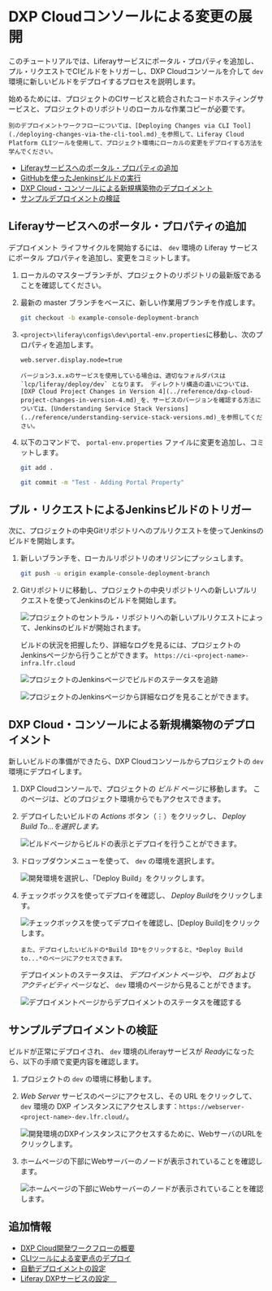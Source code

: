 # DXP Cloudコンソールによる変更の展開

このチュートリアルでは、Liferayサービスにポータル・プロパティを追加し、プル・リクエストでCIビルドをトリガーし、DXP Cloudコンソールを介して `dev` 環境に新しいビルドをデプロイするプロセスを説明します。

始めるためには、プロジェクトのCIサービスと統合されたコードホスティングサービスと、プロジェクトのリポジトリのローカルな作業コピーが必要です。

```{note}
別のデプロイメントワークフローについては、[Deploying Changes via CLI Tool](./deploying-changes-via-the-cli-tool.md)_を参照して、Liferay Cloud Platform CLIツールを使用して、プロジェクト環境にローカルの変更をデプロイする方法を学んでください。
```

  - [Liferayサービスへのポータル・プロパティの追加](#adding-a-portal-property-to-the-liferay-service)
  - [GitHubを使ったJenkinsビルドの実行](#triggering-a-jenkins-build-with-github)
  - [DXP Cloud・コンソールによる新規構築物のデプロイメント](#deploying-your-new-build-via-the-dxp-cloud-console)
  - [サンプルデプロイメントの検証](#verifying-your-sample-deployment)

## Liferayサービスへのポータル・プロパティの追加

デプロイメント ライフサイクルを開始するには、 `dev` 環境の Liferay サービスにポータル プロパティを追加し、変更をコミットします。

1.  ローカルのマスターブランチが、プロジェクトのリポジトリの最新版であることを確認してください。

2.  最新の master ブランチをベースに、新しい作業用ブランチを作成します。

    ``` bash
    git checkout -b example-console-deployment-branch
    ```

3.  `<project>\liferay\configs\dev\portal-env.properties`に移動し、次のプロパティを追加します。

    ``` properties
    web.server.display.node=true
    ```

    ```{note}
    バージョン3.x.xのサービスを使用している場合は、適切なフォルダパスは `lcp/liferay/deploy/dev` となります。 ディレクトリ構造の違いについては、[DXP Cloud Project Changes in Version 4](../reference/dxp-cloud-project-changes-in-version-4.md)_を、サービスのバージョンを確認する方法については、[Understanding Service Stack Versions](../reference/understanding-service-stack-versions.md)_を参照してください。
    ```

4.  以下のコマンドで、 `portal-env.properties` ファイルに変更を追加し、コミットします。

    ``` bash
    git add .
    ```

    ``` bash
    git commit -m "Test - Adding Portal Property"
    ```

## プル・リクエストによるJenkinsビルドのトリガー

次に、プロジェクトの中央Gitリポジトリへのプルリクエストを使ってJenkinsのビルドを開始します。

1.  新しいブランチを、ローカルリポジトリのオリジンにプッシュします。

    ``` bash
    git push -u origin example-console-deployment-branch
    ```

2.  Gitリポジトリに移動し、プロジェクトの中央リポジトリへの新しいプルリクエストを使ってJenkinsのビルドを開始します。

    ![プロジェクトのセントラル・リポジトリへの新しいプルリクエストによって、Jenkinsのビルドが開始されます。](./deploying-changes-via-the-dxp-cloud-console/images/01.png)

    ビルドの状況を把握したり、詳細なログを見るには、プロジェクトのJenkinsページから行うことができます。 `https://ci-<project-name>-infra.lfr.cloud`

    ![プロジェクトのJenkinsページでビルドのステータスを追跡](./deploying-changes-via-the-dxp-cloud-console/images/02.png)

    ![プロジェクトのJenkinsページから詳細なログを見ることができます。](./deploying-changes-via-the-dxp-cloud-console/images/03.png)

## DXP Cloud・コンソールによる新規構築物のデプロイメント

新しいビルドの準備ができたら、DXP Cloudコンソールからプロジェクトの `dev` 環境にデプロイします。

1.  DXP Cloudコンソールで、プロジェクトの *ビルド* ページに移動します。 このページは、どのプロジェクト環境からでもアクセスできます。

2.  デプロイしたいビルドの *Actions* ボタン（⋮）をクリックし、 *Deploy Build To...を選択します。*

    ![ビルドページからビルドの表示とデプロイを行うことができます。](./deploying-changes-via-the-dxp-cloud-console/images/04.png)

3.  ドロップダウンメニューを使って、 `dev` の環境を選択します。

    ![開発環境を選択し、「Deploy Build」をクリックします。](./deploying-changes-via-the-dxp-cloud-console/images/05.png)

4.  チェックボックスを使ってデプロイを確認し、 *Deploy Build*をクリックします。

    ![チェックボックスを使ってデプロイを確認し、[Deploy Build]をクリックします。](./deploying-changes-via-the-dxp-cloud-console/images/06.png)

    ```{tip}
    また、デプロイしたいビルドの*Build ID*をクリックすると、*Deploy Build to...*のページにアクセスできます。
    ```

    デプロイメントのステータスは、 *デプロイメント* ページや、 *ログ* および *アクティビティ* ページなど、 `dev` 環境のページから見ることができます。

    ![デプロイメントページからデプロイメントのステータスを確認する](./deploying-changes-via-the-dxp-cloud-console/images/07.png)

## サンプルデプロイメントの検証

ビルドが正常にデプロイされ、 `dev` 環境のLiferayサービスが *Ready*になったら、以下の手順で変更内容を確認します。

1.  プロジェクトの `dev` の環境に移動します。

2.  *Web Server* サービスのページにアクセスし、その URL をクリックして、 `dev` 環境の DXP インスタンスにアクセスします：`https://webserver-<project-name>-dev.lfr.cloud/`。

    ![開発環境のDXPインスタンスにアクセスするために、WebサーバのURLをクリックします。](./deploying-changes-via-the-dxp-cloud-console/images/08.png)

3.  ホームページの下部にWebサーバーのノードが表示されていることを確認します。

    ![ホームページの下部にWebサーバーのノードが表示されていることを確認します。](./deploying-changes-via-the-dxp-cloud-console/images/09.png)

## 追加情報

  - [DXP Cloud開発ワークフローの概要](./overview-of-the-dxp-cloud-deployment-workflow.md)
  - [CLIツールによる変更点のデプロイ](./deploying-changes-via-the-cli-tool.md)
  - [自動デプロイメントの設定](./automatically-deploying-ci-service-builds.md)
  - [Liferay DXPサービスの設定　](../using-the-liferay-dxp-service/configuring-the-liferay-dxp-service.md)
